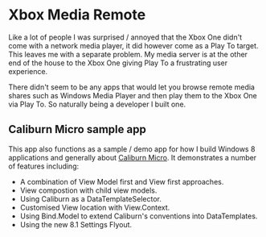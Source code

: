 Xbox Media Remote
=================

Like a lot of people I was surprised / annoyed that the Xbox One didn't come with a network media player, it did however come as a Play To target. This leaves me with a separate problem. My media server is at the other end of the house to the Xbox One giving Play To a frustrating user experience.

There didn't seem to be any apps that would let you browse remote media shares such as Windows Media Player and then play them to the Xbox One via Play To. So naturally being a developer I built one.

Caliburn Micro sample app
-------------------------

This app also functions as a sample / demo app for how I build Windows 8 applications and generally about [Caliburn Micro][cm]. It demonstrates a number of features including:

 - A combination of View Model first and View first approaches.
 - View compostion with child view models.
 - Using Caliburn as a DataTemplateSelector.
 - Customised View location with View.Context.
 - Using Bind.Model to extend Caliburn's conventions into DataTemplates.
 - Using the new 8.1 Settings Flyout.

[cm]: https://caliburnmicro.codeplex.com/

